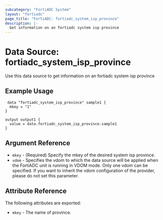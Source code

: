 ```yaml
---
subcategory: "FortiADC System"
layout: "fortiadc"
page_title: "FortiADC: fortiadc_system_isp_province"
description: |-
  Get information on an fortiadc system isp province
---
```


# Data Source: fortiadc_system_isp_province
Use this data source to get information on an fortiadc system isp province

## Example Usage

```hcl
 data "fortiadc_system_isp_province" sample1 {
  mkey = "1"
}

output output1 {
  value = data.fortiadc_system_isp_province.sample1
}
```

## Argument Reference
* `mkey` - (Required) Specify the mkey of the desired  system isp province.
* `vdom` - Specifies the vdom to which the data source will be applied when the FortiADC unit is running in VDOM mode. Only one vdom can be specified. If you want to inherit the vdom configuration of the provider, please do not set this parameter.


## Attribute Reference

The following attributes are exported:

* `mkey` - The name of province.

